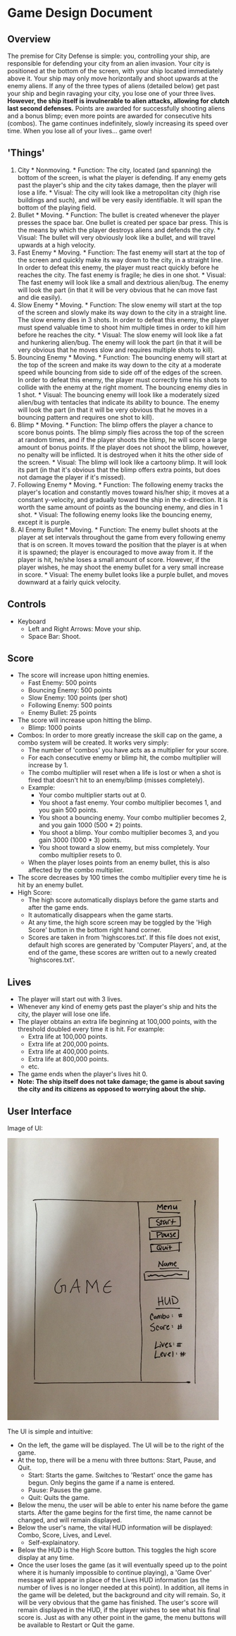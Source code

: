 # Game Design Document

## Overview
The premise for City Defense is simple: you, controlling your ship, are responsible for defending your city from an alien invasion. Your city is positioned at the bottom of the screen, with your ship located immediately above it. Your ship may only move horizontally and shoot upwards at the enemy aliens. If any of the three types of aliens (detailed below) get past your ship and begin ravaging your city, you lose one of your three lives. **However, the ship itself is invulnerable to alien attacks, allowing for clutch last second defenses.** Points are awarded for successfully shooting aliens and a bonus blimp; even more points are awarded for consecutive hits (combos). The game continues indefinitely, slowly increasing its speed over time. When you lose all of your lives... game over!

## 'Things'
  1. City
    * Nonmoving.
    * Function: The city, located (and spanning) the bottom of the screen, is what the player is defending. If any enemy gets past the player's ship and the city takes damage, then the player will lose a life.
    * Visual: The city will look like a metropolitan city (high rise buildings and such), and will be very easily identifiable. It will span the bottom of the playing field.
  1. Bullet
  	* Moving.
  	* Function: The bullet is created whenever the player presses the space bar. One bullet is created per space bar press. This is the means by which the player destroys aliens and defends the city.
  	* Visual: The bullet will very obviously look like a bullet, and will travel upwards at a high velocity.
  1. Fast Enemy
    * Moving.
    * Function: The fast enemy will start at the top of the screen and quickly make its way down to the city, in a straight line. In order to defeat this enemy, the player must react quickly before he reaches the city. The fast enemy is fragile; he dies in one shot.
    * Visual: The fast enemy will look like a small and dextrious alien/bug. The enemy will look the part (in that it will be very obvious that he can move fast and die easily).
  1. Slow Enemy
    * Moving.
    * Function: The slow enemy will start at the top of the screen and slowly make its way down to the city in a straight line. The slow enemy dies in 3 shots. In order to defeat this enemy, the player must spend valuable time to shoot him multiple times in order to kill him before he reaches the city.
    * Visual: The slow enemy will look like a fat and hunkering alien/bug. The enemy will look the part (in that it will be very obvious that he moves slow and requires multiple shots to kill).
  1. Bouncing Enemy
    * Moving.
    * Function: The bouncing enemy will start at the top of the screen and make its way down to the city at a moderate speed while bouncing from side to side off of the edges of the screen. In order to defeat this enemy, the player must correctly time his shots to collide with the enemy at the right moment. The bouncing enemy dies in 1 shot.
    * Visual: The bouncing enemy will look like a moderately sized alien/bug with tentacles that indicate its ability to bounce. The enemy will look the part (in that it will be very obvious that he moves in a bouncing pattern and requires one shot to kill).
  1. Blimp
    * Moving.
    * Function: The blimp offers the player a chance to score bonus points. The blimp simply flies across the top of the screen at random times, and if the player shoots the blimp, he will score a large amount of bonus points. If the player does not shoot the blimp, however, no penalty will be inflicted. It is destroyed when it hits the other side of the screen.
    * Visual: The blimp will look like a cartoony blimp. It will look its part (in that it's obvious that the blimp offers extra points, but does not damage the player if it's missed).
  1. Following Enemy
    * Moving.
    * Function: The following enemy tracks the player's location and constantly moves toward his/her ship; it moves at a constant y-velocity, and gradually toward the ship in the x-direction. It is worth the same amount of points as the bouncing enemy, and dies in 1 shot.
    * Visual: The following enemy looks like the bouncing enemy, except it is purple.
  1. AI Enemy Bullet
    * Moving.
    * Function: The enemy bullet shoots at the player at set intervals throughout the game from every following enemy that is on screen. It moves toward the position that the player is at when it is spawned; the player is encouraged to move away from it. If the player is hit, he/she loses a small amount of score. However, if the player wishes, he may shoot the enemy bullet for a very small increase in score.
    * Visual: The enemy bullet looks like a purple bullet, and moves downward at a fairly quick velocity.

## Controls
  + Keyboard
    * Left and Right Arrows: Move your ship.
    * Space Bar: Shoot.

## Score
  + The score will increase upon hitting enemies.
    * Fast Enemy: 500 points
    * Bouncing Enemy: 500 points
    * Slow Enemy: 100 points (per shot)
    * Following Enemy: 500 points
    * Enemy Bullet: 25 points
  + The score will increase upon hitting the blimp.
    * Blimp: 1000 points
  + Combos: In order to more greatly increase the skill cap on the game, a combo system will be created. It works very simply:
    * The number of 'combos' you have acts as a multiplier for your score.
    * For each consecutive enemy or blimp hit, the combo multiplier will increase by 1.
    * The combo multiplier will reset when a life is lost or when a shot is fired that doesn't hit to an enemy/blimp (misses completely).
    * Example:
      - Your combo multiplier starts out at 0.
      - You shoot a fast enemy. Your combo multiplier becomes 1, and you gain 500 points.
      - You shoot a bouncing enemy. Your combo multiplier becomes 2, and you gain 1000 (500 * 2) points.
      - You shoot a blimp. Your combo multiplier becomes 3, and you gain 3000 (1000 * 3) points.
      - You shoot toward a slow enemy, but miss completely. Your combo multiplier resets to 0.
    * When the player loses points from an enemy bullet, this is also affected by the combo multiplier.
  + The score decreases by 100 times the combo multiplier every time he is hit by an enemy bullet.
  + High Score:
    * The high score automatically displays before the game starts and after the game ends.
    * It automatically disappears when the game starts.
    * At any time, the high score screen may be toggled by the 'High Score' button in the bottom right hand corner.
    * Scores are taken in from 'highscores.txt'. If this file does not exist, default high scores are generated by 'Computer Players', and, at the end of the game, these scores are written out to a newly created 'highscores.txt'.

## Lives
  + The player will start out with 3 lives.
  + Whenever any kind of enemy gets past the player's ship and hits the city, the player will lose one life.
  + The player obtains an extra life beginning at 100,000 points, with the threshold doubled every time it is hit. For example:
    * Extra life at 100,000 points.
    * Extra life at 200,000 points.
    * Extra life at 400,000 points.
    * Extra life at 800,000 points.
    * etc.
  + The game ends when the player's lives hit 0.
  + **Note: The ship itself does not take damage; the game is about saving the city and its citizens as opposed to worrying about the ship.**

## User Interface
Image of UI:

![game_duvoisin](userinterface.JPG "User Interface")

The UI is simple and intuitive:
  + On the left, the game will be displayed. The UI will be to the right of the game.
  + At the top, there will be a menu with three buttons: Start, Pause, and Quit.
    * Start: Starts the game. Switches to 'Restart' once the game has begun. Only begins the game if a name is entered.
    * Pause: Pauses the game.
    * Quit: Quits the game.
  + Below the menu, the user will be able to enter his name before the game starts. After the game begins for the first time, the name cannot be changed, and will remain displayed.
  + Below the user's name, the vital HUD information will be displayed: Combo, Score, Lives, and Level.
    * Self-explainatory.
  + Below the HUD is the High Score button. This toggles the high score display at any time.
  + Once the user loses the game (as it will eventually speed up to the point where it is humanly impossible to continue playing), a 'Game Over' message will appear in place of the Lives HUD information (as the number of lives is no longer needed at this point). In addition, all items in the game will be deleted, but the background and city will remain. So, it will be very obvious that the game has finished. The user's score will remain displayed in the HUD, if the player wishes to see what his final score is. Just as with any other point in the game, the menu buttons will be available to Restart or Quit the game.
